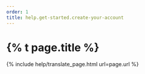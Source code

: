 ```yaml
---
order: 1
title: help.get-started.create-your-account
---
```


# {% t page.title %}
{% include help/translate_page.html url=page.url %}
